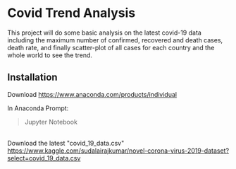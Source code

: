 # Covid Trend Analysis

This project will do some basic analysis on the latest covid-19 data including the maximum number of confirmed, recovered and death cases, death rate, and finally scatter-plot of all cases for each country and the whole world to see the trend.

## Installation
Download https://www.anaconda.com/products/individual   

In Anaconda Prompt:
>Jupyter Notebook
    
<br>Download the latest "covid_19_data.csv"
https://www.kaggle.com/sudalairajkumar/novel-corona-virus-2019-dataset?select=covid_19_data.csv





